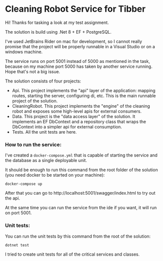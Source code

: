 # Cleaning Robot Service for Tibber

Hi! Thanks for tasking a look at my test assignment.

The solution is build using .Net 8 + EF + PostgreSQL.

I've used JetBrains Rider on mac for development, so I cannot really promise that the project will be properly runnable in a Visual Studio or on a windows machine.

The service runs on port 5001 instead of 5000 as mentioned in the task, because on my machine port 5000 has taken by another service running. Hope that's not a big issue.

The solution consists of four projects:

- Api. This project implements the "api" layer of the application: mapping routes, starting the server, configuring di, etc. This is the main runnable project of the solution.
- CleaningRobot. This project implements the "engine" of the cleaning robot and exposes some high-level apis for external consumers.
- Data. This project is the "data access layer" of the solution. It implements an EF DbContext and a repository class that wraps the DbContext into a simpler api for external consumption.
- Tests. All the unit tests are here.

### How to run the service:

I've created a `docker-compose.yml` that is capable of starting the service and the database as a single deployable unit.

It should be enough to run this command from the root folder of the solution (you need docker to be started on your machine):

```
docker-compose up
```

After that you can go to http://localhost:5001/swagger/index.html to try out the api.

At the same time you can run the service from the ide if you want, it will run on port 5001.

### Unit tests:

You can run the unit tests by this command from the root of the solution:

```
dotnet test
```

I tried to create unit tests for all of the critical services and classes.